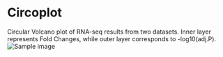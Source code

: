 # Circoplot
Circular Volcano plot of RNA-seq results from two datasets. Inner layer represents Fold Changes, while outer layer corresponds to -log10(adj.P). 
![Sample image](https://user-images.githubusercontent.com/100436783/192104683-94297416-929d-4e8f-be4a-a873a8bbd05a.png)
